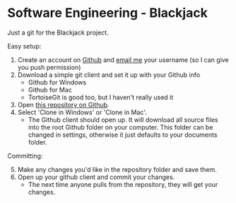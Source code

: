 Software Engineering - Blackjack
================================

Just a git for the Blackjack project.

Easy setup:

1. Create an account on [Github](http://www.github.com) and [email me](mailto:seallred@smcm.edu) your username (so I can give you push permission)
2. Download a simple git client and set it up with your Github info
	* Github for Windows
	* Github for Mac
	* TortoiseGit is good too, but I haven't really used it
3. Open [this repository on Github](https://github.com/vermiculus/se-blackjack).
4. Select 'Clone in Windows' or 'Clone in Mac'.
	* The Github client should open up. It will download all source files into the root Github folder on your computer. This folder can be changed in settings, otherwise it just defaults to your documents folder.

Committing:

5. Make any changes you'd like in the repository folder and save them.
6. Open up your github client and commit your changes.
	* The next time anyone pulls from the repository, they will get your changes.